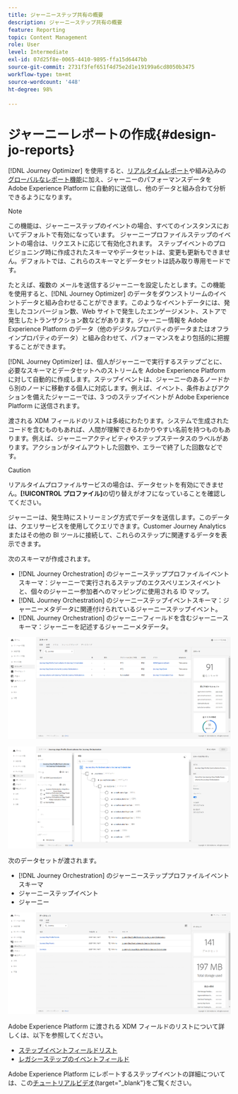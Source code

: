 ```yaml
---
title: ジャーニーステップ共有の概要
description: ジャーニーステップ共有の概要
feature: Reporting
topic: Content Management
role: User
level: Intermediate
exl-id: 07d25f8e-0065-4410-9895-ffa15d6447bb
source-git-commit: 2731f3fef651f4d75e2d1e19199a6cd8050b3475
workflow-type: tm+mt
source-wordcount: '448'
ht-degree: 98%

---
```


# ジャーニーレポートの作成{#design-jo-reports}

[!DNL Journey Optimizer] を使用すると、[リアルタイムレポート](live-report.md)や組み込みの[グローバルなレポート機能](global-report.md)に加え、ジャーニーのパフォーマンスデータを Adobe Experience Platform に自動的に送信し、他のデータと組み合わて分析できるようになります。

>[!NOTE]
>
>この機能は、ジャーニーステップのイベントの場合、すべてのインスタンスにおいてデフォルトで有効になっています。 ジャーニープロファイルステップのイベントの場合は、リクエストに応じて有効化されます。 ステップイベントのプロビジョニング時に作成されたスキーマやデータセットは、変更も更新もできません。デフォルトでは、これらのスキーマとデータセットは読み取り専用モードです。

たとえば、複数の メールを送信するジャーニーを設定したとします。この機能を使用すると、[!DNL Journey Optimizer] のデータをダウンストリームのイベントデータと組み合わせることができます。このようなイベントデータには、発生したコンバージョン数、Web サイトで発生したエンゲージメント、ストアで発生したトランザクション数などがあります。ジャーニー情報を Adobe Experience Platform のデータ（他のデジタルプロパティのデータまたはオフラインプロパティのデータ）と組み合わせて、パフォーマンスをより包括的に把握することができます。

[!DNL Journey Optimizer] は、個人がジャーニーで実行するステップごとに、必要なスキーマとデータセットへのストリームを Adobe Experience Platform に対して自動的に作成します。ステップイベントは、ジャーニーのあるノードから別のノードに移動する個人に対応します。例えば、イベント、条件およびアクションを備えたジャーニーでは、3 つのステップイベントが Adobe Experience Platform に送信されます。

渡される XDM フィールドのリストは多岐にわたります。システムで生成されたコードを含むものもあれば、人間が理解できるわかりやすい名前を持つものもあります。例えば、ジャーニーアクティビティやステップステータスのラベルがあります。アクションがタイムアウトした回数や、エラーで終了した回数などです。

>[!CAUTION]
>
>リアルタイムプロファイルサービスの場合は、データセットを有効にできません。**[!UICONTROL プロファイル]**&#x200B;の切り替えがオフになっていることを確認してください。

ジャーニーは、発生時にストリーミング方式でデータを送信します。このデータは、クエリサービスを使用してクエリできます。Customer Journey Analytics またはその他の BI ツールに接続して、これらのステップに関連するデータを表示できます。

次のスキーマが作成されます。

* [!DNL Journey Orchestration] のジャーニーステッププロファイルイベントスキーマ：ジャーニーで実行されるステップのエクスペリエンスイベントと、個々のジャーニー参加者へのマッピングに使用される ID マップ。
* [!DNL Journey Orchestration] のジャーニーステップイベントスキーマ：ジャーニーメタデータに関連付けられているジャーニーステップイベント。
* [!DNL Journey Orchestration] のジャーニーフィールドを含むジャーニースキーマ：ジャーニーを記述するジャーニーメタデータ。

![](../assets/sharing1.png)

![](../assets/sharing2.png)

次のデータセットが渡されます。

* [!DNL Journey Orchestration] のジャーニーステッププロファイルイベントスキーマ
* ジャーニーステップイベント
* ジャーニー

![](../assets/sharing3.png)

Adobe Experience Platform に渡される XDM フィールドのリストについて詳しくは、以下を参照してください。

* [ステップイベントフィールドリスト](../reports/sharing-field-list.md)
* [レガシーステップのイベントフィールド](../reports/sharing-legacy-fields.md)

Adobe Experience Platform にレポートするステップイベントの詳細については、この[チュートリアルビデオ](https://experienceleague.adobe.com/docs/journey-orchestration-learn/tutorials/reporting-step-events-to-adobe-experience-platform.html?lang=ja){target=&quot;_blank&quot;}をご覧ください。
